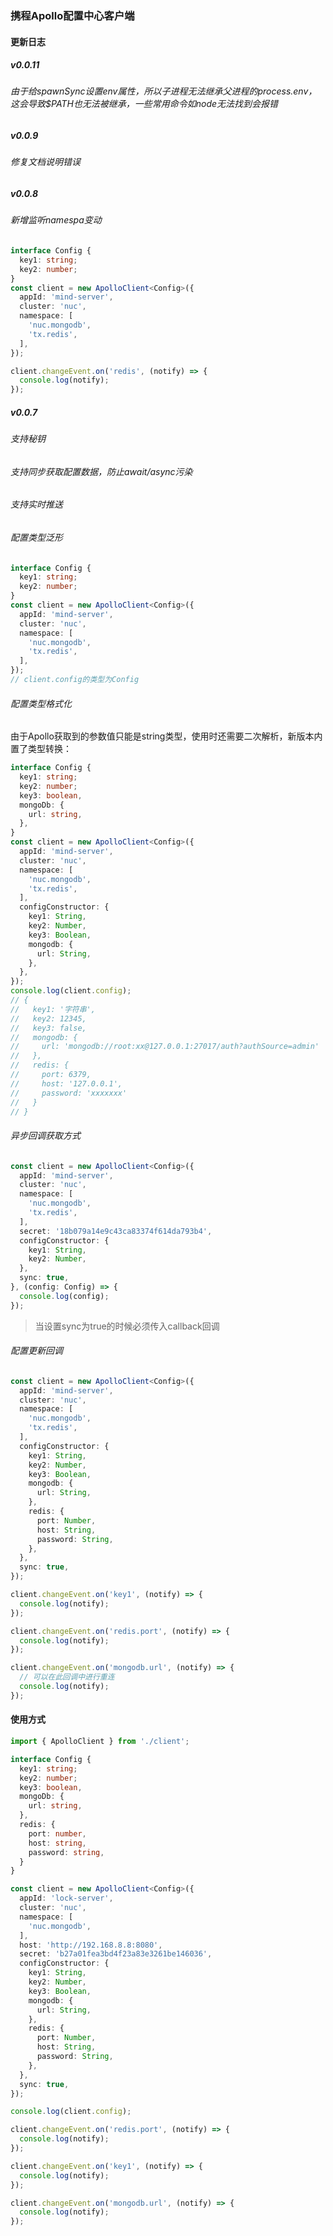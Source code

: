 ### 携程Apollo配置中心客户端

#### 更新日志

##### v0.0.11
###### 由于给spawnSync设置env属性，所以子进程无法继承父进程的process.env，这会导致$PATH也无法被继承，一些常用命令如node无法找到会报错

##### v0.0.9
###### 修复文档说明错误

##### v0.0.8
###### 新增监听namespa变动

```typescript
interface Config {
  key1: string;
  key2: number;
}
const client = new ApolloClient<Config>({
  appId: 'mind-server',
  cluster: 'nuc',
  namespace: [
    'nuc.mongodb',
    'tx.redis',
  ],
});

client.changeEvent.on('redis', (notify) => {
  console.log(notify);
});
```

##### v0.0.7
###### 支持秘钥
###### 支持同步获取配置数据，防止await/async污染
###### 支持实时推送
###### 配置类型泛形
```typescript
interface Config {
  key1: string;
  key2: number;
}
const client = new ApolloClient<Config>({
  appId: 'mind-server',
  cluster: 'nuc',
  namespace: [
    'nuc.mongodb',
    'tx.redis',
  ],
});
// client.config的类型为Config
```

###### 配置类型格式化
由于Apollo获取到的参数值只能是string类型，使用时还需要二次解析，新版本内置了类型转换：
```typescript
interface Config {
  key1: string;
  key2: number;
  key3: boolean,
  mongoDb: {
    url: string,
  },
}
const client = new ApolloClient<Config>({
  appId: 'mind-server',
  cluster: 'nuc',
  namespace: [
    'nuc.mongodb',
    'tx.redis',
  ],
  configConstructor: {
    key1: String,
    key2: Number,
    key3: Boolean,
    mongodb: {
      url: String,
    },
  },
});
console.log(client.config);
// {
//   key1: '字符串',
//   key2: 12345,
//   key3: false,
//   mongodb: {
//     url: 'mongodb://root:xx@127.0.0.1:27017/auth?authSource=admin'
//   },
//   redis: {
//     port: 6379,
//     host: '127.0.0.1',
//     password: 'xxxxxxx'
//   }
// }
```

###### 异步回调获取方式
```typescript
const client = new ApolloClient<Config>({
  appId: 'mind-server',
  cluster: 'nuc',
  namespace: [
    'nuc.mongodb',
    'tx.redis',
  ],
  secret: '18b079a14e9c43ca83374f614da793b4',
  configConstructor: {
    key1: String,
    key2: Number,
  },
  sync: true,
}, (config: Config) => {
  console.log(config);
});
```
> 当设置sync为true的时候必须传入callback回调

###### 配置更新回调
```typescript
const client = new ApolloClient<Config>({
  appId: 'mind-server',
  cluster: 'nuc',
  namespace: [
    'nuc.mongodb',
    'tx.redis',
  ],
  configConstructor: {
    key1: String,
    key2: Number,
    key3: Boolean,
    mongodb: {
      url: String,
    },
    redis: {
      port: Number,
      host: String,
      password: String,
    },
  },
  sync: true,
});

client.changeEvent.on('key1', (notify) => {
  console.log(notify);
});

client.changeEvent.on('redis.port', (notify) => {
  console.log(notify);
});

client.changeEvent.on('mongodb.url', (notify) => {
  // 可以在此回调中进行重连
  console.log(notify);
});
```

#### 使用方式
```typescript
import { ApolloClient } from './client';

interface Config {
  key1: string;
  key2: number;
  key3: boolean,
  mongoDb: {
    url: string,
  },
  redis: {
    port: number,
    host: string,
    password: string,
  }
}

const client = new ApolloClient<Config>({
  appId: 'lock-server',
  cluster: 'nuc',
  namespace: [
    'nuc.mongodb',
  ],
  host: 'http://192.168.8.8:8080',
  secret: 'b27a01fea3bd4f23a83e3261be146036',
  configConstructor: {
    key1: String,
    key2: Number,
    key3: Boolean,
    mongodb: {
      url: String,
    },
    redis: {
      port: Number,
      host: String,
      password: String,
    },
  },
  sync: true,
});

console.log(client.config);

client.changeEvent.on('redis.port', (notify) => {
  console.log(notify);
});

client.changeEvent.on('key1', (notify) => {
  console.log(notify);
});

client.changeEvent.on('mongodb.url', (notify) => {
  console.log(notify);
});

```
